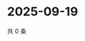 # 2025-09-19

共 0 条

<!-- BEGIN ZHIHUQUESTIONS -->
<!-- 最后更新时间 Fri Sep 19 2025 19:09:30 GMT+0800 (China Standard Time) -->

<!-- END ZHIHUQUESTIONS -->
